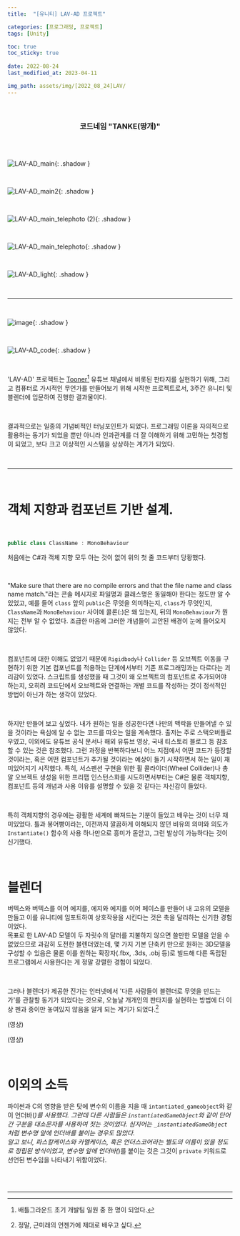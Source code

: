 ```yaml
---
title:  "[유니티] LAV-AD 프로젝트"

categories: [프로그래밍, 프로젝트]
tags: [Unity]

toc: true
toc_sticky: true
 
date: 2022-08-24
last_modified_at: 2023-04-11

img_path: assets/img/[2022_08_24]LAV/
---
```


<br>

### **<center>코드네임 "TANKE(땅개)"</center>**

<br>
<br>

![LAV-AD_main](https://user-images.githubusercontent.com/96360829/210505297-db1abb36-fe5c-463c-a24c-61c349bf78a2.png){: .shadow }

<br>

![LAV-AD_main2](https://user-images.githubusercontent.com/96360829/231111367-711ce423-a34d-46b4-bd31-fcc6e3f86b8f.png){: .shadow }

<br>

![LAV-AD_main_telephoto (2)](https://user-images.githubusercontent.com/96360829/210505309-6b87adf1-3b3d-41dc-bcc2-a4cb72d9f66e.png){: .shadow }

<br>

![LAV-AD_main_telephoto](https://user-images.githubusercontent.com/96360829/210505313-d1de754b-f0e1-4e98-a1a6-39bfd03a3994.png){: .shadow }

<br>

![LAV-AD_light](https://user-images.githubusercontent.com/96360829/231114066-df8a2b04-3cc0-4339-8d98-a6f39e7cbffe.gif){: .shadow }

<br>

---

<br>

![image](https://user-images.githubusercontent.com/96360829/215330386-4e1f65f2-27e9-4582-856a-74de43852f30.png){: .shadow }

<br>

![LAV-AD_code](https://user-images.githubusercontent.com/96360829/231112934-62cbcc1b-8748-4275-9a2c-c402ed2da2d7.png){: .shadow }

<br>

'LAV-AD' 프로젝트는 [Tooner](https://www.youtube.com/@tooner/videos)[^1] 유튜브 채널에서 비롯된 판타지를 실현하기 위해, 그리고 컴퓨터로 가시적인 무언가를 만들어보기 위해 시작한 프로젝트로서, 3주간 유니티 및 블렌더에 입문하여 진행한 결과물이다.

<br>

결과적으로는 일종의 기념비적인 터닝포인트가 되었다. 프로그래밍 이론을 자의적으로 활용하는 동기가 되었을 뿐만 아니라 인과관계를 더 잘 이해하기 위해 고민하는 첫경험이 되었고, 보다 크고 이상적인 시스템을 상상하는 계기가 되었다.

<br>

---

<br>

# 객체 지향과 컴포넌트 기반 설계.

<br>

```cs
public class ClassName : MonoBehaviour
```

처음에는 C#과 객체 지향 모두 아는 것이 없어 위의 첫 줄 코드부터 당황했다.

<br>

"Make sure that there are no compile errors and that the file name and class name match."라는 콘솔 메시지로 파일명과 클래스명은 동일해야 한다는 정도만 알 수 있었고, 예를 들어 `class` 앞의 `public`은 무엇을 의미하는지, `class`가 무엇인지, `ClassName`과 `MonoBehaviour` 사이에 콜론(:)은 왜 있는지, 뒤의 `MonoBehaviour`가 뭔지는 전부 알 수 없었다. 조급한 마음에 그러한 개념들이 고안된 배경이 눈에 들어오지 않았다.

<br>

컴포넌트에 대한 이해도 없었기 때문에 `Rigidbody`나 `Collider` 등 오브젝트 이동을 구현하기 위한 기본 컴포넌트를 적용하는 단계에서부터 기존 프로그래밍과는 다르다는 괴리감이 있었다. 스크립트를 생성했을 때 그것이 왜 오브젝트의 컴포넌트로 추가되어야 하는지, 오히려 코드단에서 오브젝트와 연결하는 개별 코드를 작성하는 것이 정석적인 방법이 아닌가 하는 생각이 있었다.

<br>

하지만 만들어 보고 싶었다. 내가 원하는 일을 성공한다면 나만의 맥락을 만들어낼 수 있을 것이라는 욕심에 알 수 없는 코드를 따오는 일을 계속했다. 출저는 주로 스택오버플로우였고, 이외에도 유튜브 공식 문서나 해외 유튜브 영상, 국내 티스토리 블로그 등 참조할 수 있는 것은 참조했다. 그런 과정을 반복하다보니 어느 지점에서 어떤 코드가 등장할 것이라는, 혹은 어떤 컴포넌트가 추가될 것이라는 예상이 들기 시작하면서 하는 일이 재미있어지기 시작했다. 특히, 서스펜션 구현을 위한 휠 콜라이더(Wheel Collider)나 총알 오브젝트 생성을 위한 프리팹 인스턴스화를 시도하면서부터는 C#은 물론 객체지향, 컴포넌트 등의 개념과 사용 이유를 설명할 수 있을 것 같다는 자신감이 들었다.

<br>

특히 객체지향의 경우에는 광활한 세계에 빠져드는 기분이 들었고 배우는 것이 너무 재미있었다. 틀과 붕어빵이라는, 이전까지 깔끔하게 이해되지 않던 비유의 의미와 의도가 `Instantiate()` 함수의 사용 하나만으로 흥미가 돋앋고, 그런 발상이 가능하다는 것이 신기했다.  

<br>

# 블렌더

버텍스와 버텍스를 이어 에지를, 에지와 에지를 이어 페이스를 만들어 내 고유의 모델을 만들고 이를 유니티에 임포트하여 상호작용을 시킨다는 것은 축을 달리하는  신기한 경험이었다.  
목표로 한 LAV-AD 모델이 두 자릿수의 달러를 지불하지 않으면 쓸만한 모델을 얻을 수 없었으므로 과감히 도전한 블렌더였는데, 몇 가지 기본 단축키 만으로 원하는 3D모델을 구성할 수 있음은 물론 이를 원하는 확장자(.fbx, .3ds, .obj 등)로 빌드해 다른 독립된 프로그램에서 사용한다는 게 정말 강렬한 경험이 되었다.

<br>

그러나 블렌더가 제공한 진가는 인터넷에서 '다른 사람들이 블렌더로 무엇을 만드는가'를 관찰할 동기가 되었다는 것으로, 오늘날 개개인의 판타지를 실현하는 방법에 더 이상 펜과 종이만 놓여있지 않음을 알게 되는 계기가 되었다.[^2]

(영상)

(영상)

<br>

# 이외의 소득

파이썬과 C의 영향을 받은 탓에 변수의 이름을 지을 때 `intantiated_gameobject`와 같이 언더바(_)를 사용했다. 그런데 다른 사람들은 `instantiatedGameObject`와 같이 단어간 구분을 대소문자를 사용하여 짓는 것이었다. 심지어는 `_instantiatedGameObject`처럼 변수명 앞에 언더바를 붙이는 경우도 많았다.  
알고 보니, 파스칼케이스와 카멜케이스, 혹은 언더스코어라는 별도의 이름이 있을 정도로 정립된 방식이었고, 변수명 앞에 언더바(_)를 붙이는 것은 그것이 `private` 키워드로 선언된 변수임을 나타내기 위함이었다.

<br>

<br>

---
[^1]: 배틀그라운드 초기 개발팀 일원 중 한 명이 되었다.
[^2]: 정말, 근미래의 언젠가에 제대로 배우고 싶다.

<!--

그 주체가 나라는 점도 좋았다. 마치 하청업체(유니티)에게 명세서와 설계도를 함께 보내어 생산을 주문하는 느낌이었다.

2023.04.11<br>
종래의 전통적인 구글링만으로 맨땅에 헤딩하듯이 비결을 알아내는 시대가 저물고 인공지능을 이용해 효율적으로 탐색하는 시대가 온 오늘날, 그러한 경험의 사실상의 막차를 탔다는 것에 대해 미묘한 감정이 있다.  
"좀 더 일찍 등장하지" 싶으면서도 시대가 변화하고 있음을 느끼고 기술발전에 관심을 가지는 계기가 되었음을 생각하면 위안이 된다.

-->
